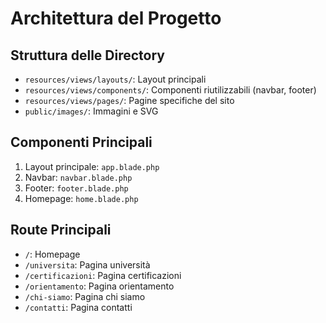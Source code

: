 # Architettura del Progetto

## Struttura delle Directory
- `resources/views/layouts/`: Layout principali
- `resources/views/components/`: Componenti riutilizzabili (navbar, footer)
- `resources/views/pages/`: Pagine specifiche del sito
- `public/images/`: Immagini e SVG

## Componenti Principali
1. Layout principale: `app.blade.php`
2. Navbar: `navbar.blade.php`
3. Footer: `footer.blade.php`
4. Homepage: `home.blade.php`

## Route Principali
- `/`: Homepage
- `/universita`: Pagina università
- `/certificazioni`: Pagina certificazioni
- `/orientamento`: Pagina orientamento
- `/chi-siamo`: Pagina chi siamo
- `/contatti`: Pagina contatti
